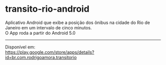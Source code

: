 # transito-rio-android
Aplicativo Android que exibe a posição dos ônibus na cidade do Rio de Janeiro em um intervalo de cinco minutos. <br>
O App roda a partir do Android 5.0

<hr>

Disponível em: <br>
https://play.google.com/store/apps/details?id=br.com.rodrigoamora.transitorio
